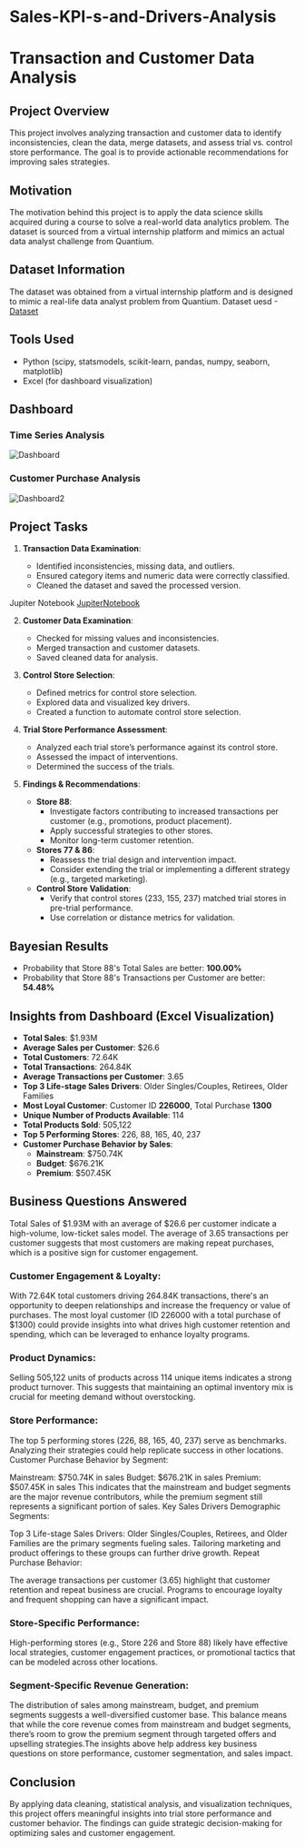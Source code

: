 # Sales-KPI-s-and-Drivers-Analysis
# Transaction and Customer Data Analysis

## Project Overview

This project involves analyzing transaction and customer data to identify inconsistencies, clean the data, merge datasets, and assess trial vs. control store performance. The goal is to provide actionable recommendations for improving sales strategies.

## Motivation

The motivation behind this project is to apply the data science skills acquired during a course to solve a real-world data analytics problem. The dataset is sourced from a virtual internship platform and mimics an actual data analyst challenge from Quantium.

## Dataset Information

The dataset was obtained from a virtual internship platform and is designed to mimic a real-life data analyst problem from Quantium.
Dataset uesd
-<a href ='https://github.com/Sammycruz007/Sales-KPI-s-and-Drivers-Analysis/blob/main/QVI_purchase_behaviour.csv'>Dataset</a>

## Tools Used

- Python (scipy, statsmodels, scikit-learn, pandas, numpy, seaborn, matplotlib)
- Excel (for dashboard visualization)

## Dashboard
### Time Series Analysis

![Dashboard](https://github.com/user-attachments/assets/6d4eb52e-6f22-444e-9664-48d18de22356)

### Customer Purchase Analysis
![Dashboard2](https://github.com/user-attachments/assets/c87ab2e8-ac10-4670-841e-7a7005e13608)




## Project Tasks

1. **Transaction Data Examination**:

   - Identified inconsistencies, missing data, and outliers.
   - Ensured category items and numeric data were correctly classified.
   - Cleaned the dataset and saved the processed version.
  
Jupiter Notebook
<a href='https://github.com/Sammycruz007/Sales-KPI-s-and-Drivers-Analysis/blob/main/Quantium%20AB%20Test.py'>JupiterNotebook</a>

2. **Customer Data Examination**:

   - Checked for missing values and inconsistencies.
   - Merged transaction and customer datasets.
   - Saved cleaned data for analysis.

3. **Control Store Selection**:

   - Defined metrics for control store selection.
   - Explored data and visualized key drivers.
   - Created a function to automate control store selection.

4. **Trial Store Performance Assessment**:

   - Analyzed each trial store’s performance against its control store.
   - Assessed the impact of interventions.
   - Determined the success of the trials.

5. **Findings & Recommendations**:

   - **Store 88**:
     - Investigate factors contributing to increased transactions per customer (e.g., promotions, product placement).
     - Apply successful strategies to other stores.
     - Monitor long-term customer retention.
   - **Stores 77 & 86**:
     - Reassess the trial design and intervention impact.
     - Consider extending the trial or implementing a different strategy (e.g., targeted marketing).
   - **Control Store Validation**:
     - Verify that control stores (233, 155, 237) matched trial stores in pre-trial performance.
     - Use correlation or distance metrics for validation.

## Bayesian Results

- Probability that Store 88's Total Sales are better: **100.00%**
- Probability that Store 88's Transactions per Customer are better: **54.48%**

## Insights from Dashboard (Excel Visualization)

- **Total Sales**: \$1.93M
- **Average Sales per Customer**: \$26.6
- **Total Customers**: 72.64K
- **Total Transactions**: 264.84K
- **Average Transactions per Customer**: 3.65
- **Top 3 Life-stage Sales Drivers**: Older Singles/Couples, Retirees, Older Families
- **Most Loyal Customer**: Customer ID **226000**, Total Purchase **1300**
- **Unique Number of Products Available**: 114
- **Total Products Sold**: 505,122
- **Top 5 Performing Stores**: 226, 88, 165, 40, 237
- **Customer Purchase Behavior by Sales**:
  - **Mainstream**: \$750.74K
  - **Budget**: \$676.21K
  - **Premium**: \$507.45K


## Business Questions Answered

Total Sales of $1.93M with an average of $26.6 per customer indicate a high-volume, low-ticket sales model.
The average of 3.65 transactions per customer suggests that most customers are making repeat purchases, which is a positive sign for customer engagement.

### Customer Engagement & Loyalty:

With 72.64K total customers driving 264.84K transactions, there's an opportunity to deepen relationships and increase the frequency or value of purchases.
The most loyal customer (ID 226000 with a total purchase of $1300) could provide insights into what drives high customer retention and spending, which can be leveraged to enhance loyalty programs.

### Product Dynamics:

Selling 505,122 units of products across 114 unique items indicates a strong product turnover. This suggests that maintaining an optimal inventory mix is crucial for meeting demand without overstocking.

### Store Performance:

The top 5 performing stores (226, 88, 165, 40, 237) serve as benchmarks. Analyzing their strategies could help replicate success in other locations.
Customer Purchase Behavior by Segment:

Mainstream: $750.74K in sales
Budget: $676.21K in sales
Premium: $507.45K in sales
This indicates that the mainstream and budget segments are the major revenue contributors, while the premium segment still represents a significant portion of sales.
Key Sales Drivers
Demographic Segments:

Top 3 Life-stage Sales Drivers: Older Singles/Couples, Retirees, and Older Families are the primary segments fueling sales. Tailoring marketing and product offerings to these groups can further drive growth.
Repeat Purchase Behavior:

The average transactions per customer (3.65) highlight that customer retention and repeat business are crucial. Programs to encourage loyalty and frequent shopping can have a significant impact.

### Store-Specific Performance:

High-performing stores (e.g., Store 226 and Store 88) likely have effective local strategies, customer engagement practices, or promotional tactics that can be modeled across other locations.

### Segment-Specific Revenue Generation:

The distribution of sales among mainstream, budget, and premium segments suggests a well-diversified customer base. This balance means that while the core revenue comes from mainstream and budget segments, there’s room to grow the premium segment through targeted offers and upselling strategies.The insights above help address key business questions on store performance, customer segmentation, and sales impact. 

## Conclusion

By applying data cleaning, statistical analysis, and visualization techniques, this project offers meaningful insights into trial store performance and customer behavior. The findings can guide strategic decision-making for optimizing sales and customer engagement.

